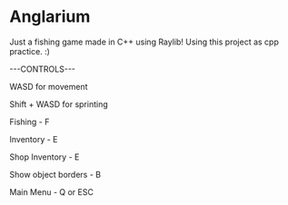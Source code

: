 # Anglarium

Just a fishing game made in C++ using Raylib!
Using this project as cpp practice. :)

---CONTROLS---

WASD for movement

Shift + WASD for sprinting

Fishing - F

Inventory - E

Shop Inventory - E

Show object borders - B

Main Menu - Q or ESC
